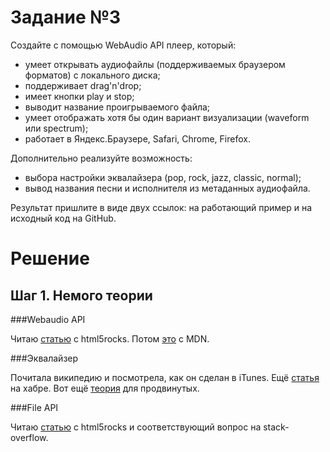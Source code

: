 Задание №3
==========

Создайте с помощью WebAudio API плеер, который:

+ умеет открывать аудиофайлы (поддерживаемых браузером форматов) с локального диска;
+ поддерживает drag'n'drop;
+ имеет кнопки play и stop;
+ выводит название проигрываемого файла;
+ умеет отображать хотя бы один вариант визуализации (waveform или spectrum);
+ работает в Яндекс.Браузере, Safari, Chrome, Firefox.

Дополнительно реализуйте возможность:

+ выбора настройки эквалайзера (pop, rock, jazz, classic, normal);
+ вывод названия песни и исполнителя из метаданных аудиофайла.

Результат пришлите в виде двух ссылок: на работающий пример и на исходный код на GitHub.

Решение
=======

Шаг 1. Немого теории
--------------------

###Webaudio API

Читаю [статью](http://www.html5rocks.com/en/tutorials/webaudio/intro/) c html5rocks. 
Потом [это](https://developer.mozilla.org/en-US/docs/Web/API/Web_Audio_API) с MDN.

###Эквалайзер

Почитала википедию и посмотрела, как он сделан в iTunes. Ещё [статья](http://habrahabr.ru/post/240819/) на хабре.
Вот ещё [теория](http://clippu.net/threads/nastrojka-ehkvalajzera-osnovy-tembrovoj-korrekcii.571/) для продвинутых.

###File API

Читаю [статью](http://www.html5rocks.com/ru/tutorials/file/dndfiles/) c html5rocks 
и соответствующий вопрос на stack-overflow.